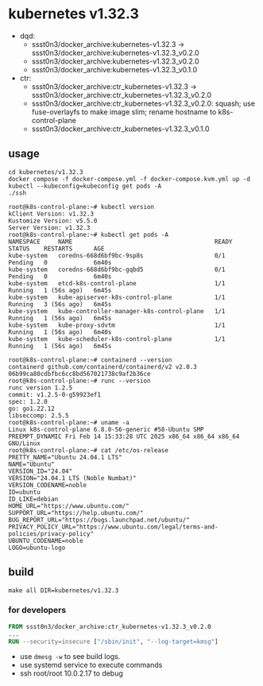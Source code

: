 # kubernetes v1.32.3

* dqd:
  * ssst0n3/docker_archive:kubernetes-v1.32.3 -> ssst0n3/docker_archive:kubernetes-v1.32.3_v0.2.0
  * ssst0n3/docker_archive:kubernetes-v1.32.3_v0.2.0
  * ssst0n3/docker_archive:kubernetes-v1.32.3_v0.1.0
* ctr:
  * ssst0n3/docker_archive:ctr_kubernetes-v1.32.3 -> ssst0n3/docker_archive:ctr_kubernetes-v1.32.3_v0.2.0
  * ssst0n3/docker_archive:ctr_kubernetes-v1.32.3_v0.2.0: squash; use fuse-overlayfs to make image slim; rename hostname to k8s-control-plane
  * ssst0n3/docker_archive:ctr_kubernetes-v1.32.3_v0.1.0

## usage

```shell
cd kubernetes/v1.32.3
docker compose -f docker-compose.yml -f docker-compose.kvm.yml up -d
kubectl --kubeconfig=kubeconfig get pods -A
./ssh
```

```shell
root@k8s-control-plane:~# kubectl version
kClient Version: v1.32.3
Kustomize Version: v5.5.0
Server Version: v1.32.3
root@k8s-control-plane:~# kubectl get pods -A
NAMESPACE     NAME                                        READY   STATUS    RESTARTS      AGE
kube-system   coredns-668d6bf9bc-9sp8s                    0/1     Pending   0             6m40s
kube-system   coredns-668d6bf9bc-gqbd5                    0/1     Pending   0             6m40s
kube-system   etcd-k8s-control-plane                      1/1     Running   1 (56s ago)   6m45s
kube-system   kube-apiserver-k8s-control-plane            1/1     Running   3 (56s ago)   6m45s
kube-system   kube-controller-manager-k8s-control-plane   1/1     Running   1 (56s ago)   6m45s
kube-system   kube-proxy-sdvtm                            1/1     Running   1 (56s ago)   6m40s
kube-system   kube-scheduler-k8s-control-plane            1/1     Running   1 (56s ago)   6m45s
```

```shell
root@k8s-control-plane:~# containerd --version
containerd github.com/containerd/containerd/v2 v2.0.3 06b99ca80cdbfbc6cc8bd567021738c9af2b36ce
root@k8s-control-plane:~# runc --version
runc version 1.2.5
commit: v1.2.5-0-g59923ef1
spec: 1.2.0
go: go1.22.12
libseccomp: 2.5.5
root@k8s-control-plane:~# uname -a
Linux k8s-control-plane 6.8.0-56-generic #58-Ubuntu SMP PREEMPT_DYNAMIC Fri Feb 14 15:33:28 UTC 2025 x86_64 x86_64 x86_64 GNU/Linux
root@k8s-control-plane:~# cat /etc/os-release 
PRETTY_NAME="Ubuntu 24.04.1 LTS"
NAME="Ubuntu"
VERSION_ID="24.04"
VERSION="24.04.1 LTS (Noble Numbat)"
VERSION_CODENAME=noble
ID=ubuntu
ID_LIKE=debian
HOME_URL="https://www.ubuntu.com/"
SUPPORT_URL="https://help.ubuntu.com/"
BUG_REPORT_URL="https://bugs.launchpad.net/ubuntu/"
PRIVACY_POLICY_URL="https://www.ubuntu.com/legal/terms-and-policies/privacy-policy"
UBUNTU_CODENAME=noble
LOGO=ubuntu-logo
```

## build

```shell
make all DIR=kubernetes/v1.32.3
```


### for developers

```dockerfile
FROM ssst0n3/docker_archive:ctr_kubernetes-v1.32.3_v0.2.0
...
RUN --security=insecure ["/sbin/init", "--log-target=kmsg"]
```

* use `dmesg -w` to see build logs.
* use systemd service to execute commands
* ssh root/root 10.0.2.17 to debug
